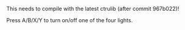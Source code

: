 This needs to compile with the latest ctrulib (after commit 967b022)!

Press A/B/X/Y to turn on/off one of the four lights.

